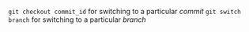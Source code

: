 `git checkout commit_id` for switching to a particular *commit*
`git switch branch` for switching to a particular *branch* 